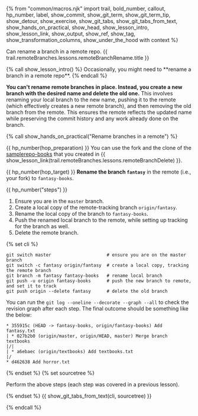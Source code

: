 {% from "common/macros.njk" import trail, bold_number, callout, hp_number, label, show_commit, show_git_term, show_git_term_tip, show_detour, show_exercise, show_git_tabs, show_git_tabs_from_text, show_hands_on_practical, show_head, show_lesson_intro, show_lesson_link, show_output, show_ref, show_tag, show_transformation_columns, show_under_the_hood with context %}

<span id="prereqs"></span>
<span id="outcomes">Can rename a branch in a remote repo.</span>
<span id="title">{{ trail.remoteBranches.lessons.remoteBranchRename.title }}</span>

<div id="body">
{% call show_lesson_intro() %}
Occasionally, you might need to **rename a branch in a remote repo**.
{% endcall %}

**You can't rename remote branches in place. Instead, you create a new branch with the desired name and delete the old one.** This involves renaming your local branch to the new name, pushing it to the remote (which effectively creates a new remote branch), and then removing the old branch from the remote. This ensures the remote reflects the updated name while preserving the commit history and any work already done on the branch.

<!-- ================== start: HANDS-ON =========================== -->
{% call show_hands_on_practical("Rename branches in a remote")  %}

{{ hp_number(hop_preparation) }} You can use the fork and the clone of the [samplerepo-books](https://github.com/se-edu/samplerepo-books) that you created in {{ show_lesson_link(trail.remoteBranches.lessons.remoteBranchDelete) }}.

{{ hp_number(hop_target) }} **Rename the branch `fantasy`** in the remote (i.e., your fork) to `fantasy-books`.

{{ hp_number("steps") }}

1. Ensure you are in the `master` branch.
1. Create a local copy of the remote-tracking branch `origin/fantasy`.
1. Rename the local copy of the branch to `fantasy-books`.
1. Push the renamed local branch to the remote, while setting up tracking for the branch as well.
1. Delete the remote branch.

{% set cli %} <!-- ------ start: Git Tabs --------------->

```bash{.no-line-numbers}
git switch master                     # ensure you are on the master branch
git switch -c fantasy origin/fantasy  # create a local copy, tracking the remote branch
git branch -m fantasy fantasy-books   # rename local branch
git push -u origin fantasy-books      # push the new branch to remote, and set it to track
git push origin --delete fantasy      # delete the old branch
```

You can run the `git log --oneline --decorate --graph --all` to check the revision graph after each step. The final outcome should be something like the below:

```bash{.no-line-numbers}
* 355915c (HEAD -> fantasy-books, origin/fantasy-books) Add fantasy.txt
| * 027b2b0 (origin/master, origin/HEAD, master) Merge branch textbooks
|/|
| * a6ebaec (origin/textbooks) Add textbooks.txt
|/
* d462638 Add horror.txt
```

{% endset %}
{% set sourcetree %}

Perform the above steps (each step was covered in a previous lesson).


{% endset %}
{{ show_git_tabs_from_text(cli, sourcetree) }}
<!-- ------ end: Git Tabs -------------------------------->

{% endcall %}<!-- ===== end: HANDS-ON ============================ -->

</div>

<div id="extras">
</div>
